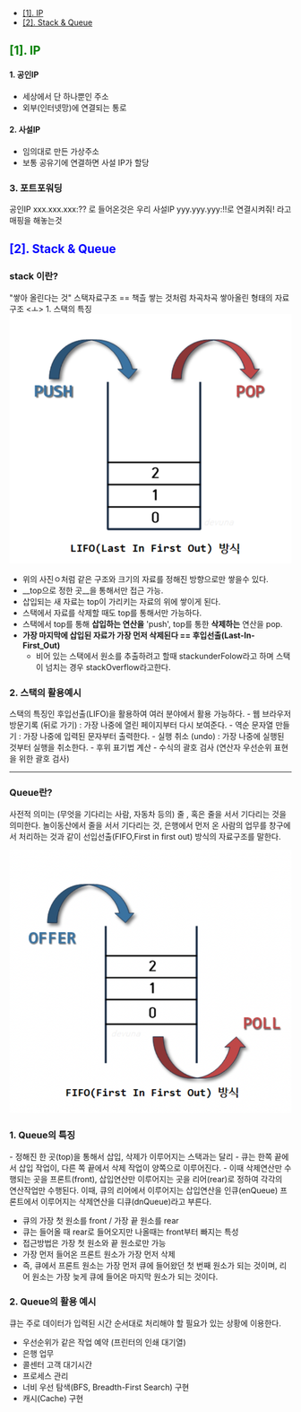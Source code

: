 - [\[1\]. IP](#1-ip)
- [\[2\]. Stack \& Queue](#2-stack--queue)


## <span style = "color:green">[1]. IP</span>

#### 1. 공인IP
- 세상에서 단 하나뿐인 주소
- 외부(인터넷망)에 연결되는 통로 
#### 2. 사설IP

- 임의대로 만든 가상주소
- 보통 공유기에 연결하면 사설 IP가 할당
### 3.  포트포워딩

공인IP  xxx.xxx.xxx:?? 로 들어온것은 
우리 사설IP yyy.yyy.yyy:!!로 연결시켜줘! 라고 매핑을 해놓는것



## <span style = "color:blue">[2]. Stack & Queue</span>

### stack 이란?
 "쌓아 올린다는 것" 
스택자료구조 == 책츨 쌓는 것처럼 차곡차곡 쌓아올린 형태의 자료구조
<ㅗ> 1. 스택의 특징
![picture/LIFO.png](back_flow/../picture/LIFO.png)
- 위의 사진ㅇ처럼 같은 구조와 크기의 자료를 정해진 방향으로만 쌓을수 있다.
- __top으로 정한 곳__을 통해서만 접근 가능.
- 삽입되는 새 자료는 top이 가리키는 자료의 위에 쌓이게 된다.
- 스택에서 자료를 삭제할 때도 top를 통해서만 가능하다.
- 스택에서 top를 통해 __삽입하는 연산을__ 'push', top를 통한 __삭제하는__ 연산을 pop.
- __가장 마지막에 삽입된 자료가 가장 먼저 삭제된다 == 후입선출(Last-In-First_Out)__
  + 비어 있는 스택에서 원소를 추출하려고 할때 stackunderFolow라고 하며
    스택이 넘치는 경우 stackOverflow라고한다.

<h3> 2. 스택의 활용예시</h3>
스택의 특징인  후입선출(LIFO)을 활용하여 여러 분야에서 활용 가능하다.
- 웹 브라우저 방문기록 (뒤로 가기) : 가장 나중에 열린 페이지부터 다시 보여준다.
- 역순 문자열 만들기 : 가장 나중에 입력된 문자부터 출력한다.
- 실행 취소 (undo) : 가장 나중에 실행된 것부터 실행을 취소한다.
- 후위 표기법 계산
- 수식의 괄호 검사 (연산자 우선순위 표현을 위한 괄호 검사)

<hr>

### Queue란?
사전적 의미는 (무엇을 기다리는 사람, 자동차 등의) 줄 , 혹은 줄을 서서 기다리는 것을 의미한다.
놀이동산에서 줄을 서서 기다리는 것, 은행에서 먼저 온 사람의 업무를 창구에서 처리하는 것과 같이 선입선출(FIFO,First in first out) 방식의 자료구조를 말한다. 

![picture/FIFO.png](back_flow/../picture/FIFO.png)
<h3> 1. Queue의 특징</h3>
- 정해진 한 곳(top)을 통해서 삽입, 삭제가 이루어지는 스택과는 달리
- 큐는 한쪽 끝에서 삽입 작업이, 다른 쪽 끝에서 삭제 작업이 양쪽으로 이루어진다.
- 이때 삭제연산만 수행되는 곳을 프론트(front), 삽입연산만 이루어지는 곳을 리어(rear)로 정하여
    각각의 연산작업만 수행된다. 이때, 큐의 리어에서 이루어지는 삽입연산을 인큐(enQueue)
    프론트에서 이루어지는 삭제연산을 디큐(dnQueue)라고 부른다.

  - 큐의 가장 첫 원소를 front / 가장 끝 원소를 rear
  - 큐는 들어올 때 rear로 들어오지만 나올때는 front부터 빠지는 특성
  - 접근방법은 가장 첫 원소와 끝 원소로만 가능
  - 가장 먼저 들어온 프론트 원소가 가장 먼저 삭제
- 즉, 큐에서 프론트 원소는 가장 먼저 큐에 들어왔던 첫 번째 원소가 되는 것이며,
리어 원소는 가장 늦게 큐에 들어온 마지막 원소가 되는 것이다.


<h3> 2. Queue의 활용 예시</h3>
 
큐는 주로 데이터가 입력된 시간 순서대로 처리해야 할 필요가 있는 상황에 이용한다.
- 우선순위가 같은 작업 예약 (프린터의 인쇄 대기열)
- 은행 업무
- 콜센터 고객 대기시간
- 프로세스 관리
- 너비 우선 탐색(BFS, Breadth-First Search) 구현
- 캐시(Cache) 구현